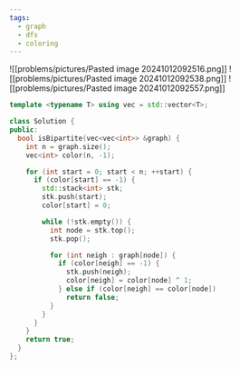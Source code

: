 ```yaml
---
tags:
  - graph
  - dfs
  - coloring
---
```

![[problems/pictures/Pasted image 20241012092516.png]]
![[problems/pictures/Pasted image 20241012092538.png]]
![[problems/pictures/Pasted image 20241012092557.png]]


```c++
template <typename T> using vec = std::vector<T>;

class Solution {
public:
  bool isBipartite(vec<vec<int>> &graph) {
    int n = graph.size();
    vec<int> color(n, -1);

    for (int start = 0; start < n; ++start) {
      if (color[start] == -1) {
        std::stack<int> stk;
        stk.push(start);
        color[start] = 0;

        while (!stk.empty()) {
          int node = stk.top();
          stk.pop();

          for (int neigh : graph[node]) {
            if (color[neigh] == -1) {
              stk.push(neigh);
              color[neigh] = color[node] ^ 1;
            } else if (color[neigh] == color[node])
              return false;
          }
        }
      }
    }
    return true;
  }
};
```